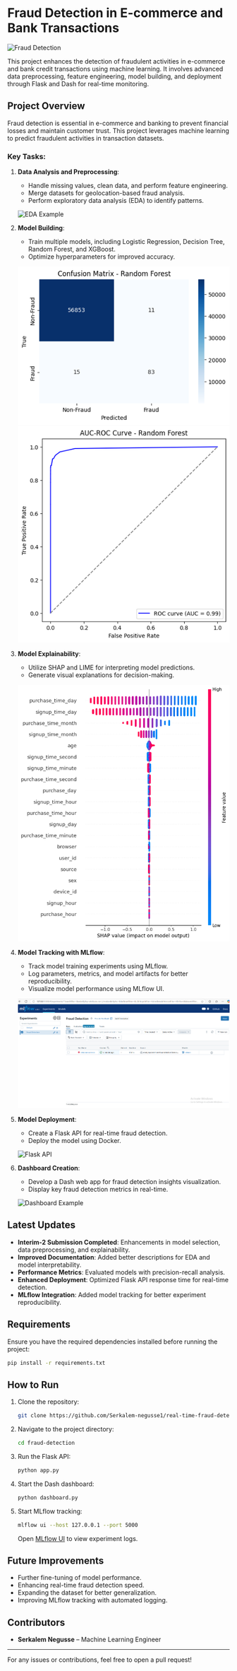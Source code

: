 # Fraud Detection in E-commerce and Bank Transactions

![Fraud Detection](images/fraud_detection_banner.png)

This project enhances the detection of fraudulent activities in e-commerce and bank credit transactions using machine learning. It involves advanced data preprocessing, feature engineering, model building, and deployment through Flask and Dash for real-time monitoring.

## Project Overview

Fraud detection is essential in e-commerce and banking to prevent financial losses and maintain customer trust. This project leverages machine learning to predict fraudulent activities in transaction datasets.

### Key Tasks:

1. **Data Analysis and Preprocessing**:
   - Handle missing values, clean data, and perform feature engineering.
   - Merge datasets for geolocation-based fraud analysis.
   - Perform exploratory data analysis (EDA) to identify patterns.
   
   ![EDA Example](images/eda_example.png)

2. **Model Building**:
   - Train multiple models, including Logistic Regression, Decision Tree, Random Forest, and XGBoost.
   - Optimize hyperparameters for improved accuracy.
   
   ![Model Performance](images/RF-CM.png)
   ![Model Performance](images/RF-ROC.png)

3. **Model Explainability**:
   - Utilize SHAP and LIME for interpreting model predictions.
   - Generate visual explanations for decision-making.
   
   ![SHAP Explanation](images/shap_explanation.png)

4. **Model Tracking with MLflow**:
   - Track model training experiments using MLflow.
   - Log parameters, metrics, and model artifacts for better reproducibility.
   - Visualize model performance using MLflow UI.
   
   ![MLflow Tracking](images/mlflow.png)

5. **Model Deployment**:
   - Create a Flask API for real-time fraud detection.
   - Deploy the model using Docker.
   
   ![Flask API](images/flask_api.png)

6. **Dashboard Creation**:
   - Develop a Dash web app for fraud detection insights visualization.
   - Display key fraud detection metrics in real-time.
   
   ![Dashboard Example](images/dashboard_example.png)

## Latest Updates
- **Interim-2 Submission Completed**: Enhancements in model selection, data preprocessing, and explainability.
- **Improved Documentation**: Added better descriptions for EDA and model interpretability.
- **Performance Metrics**: Evaluated models with precision-recall analysis.
- **Enhanced Deployment**: Optimized Flask API response time for real-time detection.
- **MLflow Integration**: Added model tracking for better experiment reproducibility.

## Requirements

Ensure you have the required dependencies installed before running the project:

```bash
pip install -r requirements.txt
```

## How to Run

1. Clone the repository:
   ```bash
   git clone https://github.com/Serkalem-negusse1/real-time-fraud-detection.git
   ```
2. Navigate to the project directory:
   ```bash
   cd fraud-detection
   ```
3. Run the Flask API:
   ```bash
   python app.py
   ```
4. Start the Dash dashboard:
   ```bash
   python dashboard.py
   ```
5. Start MLflow tracking:
   ```bash
   mlflow ui --host 127.0.0.1 --port 5000
   ```
   Open [MLflow UI](http://127.0.0.1:5000) to view experiment logs.

## Future Improvements
- Further fine-tuning of model performance.
- Enhancing real-time fraud detection speed.
- Expanding the dataset for better generalization.
- Improving MLflow tracking with automated logging.

## Contributors
- **Serkalem Negusse** – Machine Learning Engineer

---
For any issues or contributions, feel free to open a pull request!

